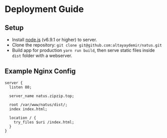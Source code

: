 # Deployment Guide

## Setup
* Install [node.js](https://nodejs.org/en/) (v6.9.1 or higher) to server.
* Clone the repository: `git clone git@github.com:altayaydemir/natus.git`
* Build app for production `yarn run build`, then serve static files inside `dist` folder with a webserver.

## Example Nginx Config

```
server {
  listen 80;

  server_name natus.zipzip.top;

  root /var/www/natus/dist/;
  index index.html;

  location / {
    try_files $uri /index.html;
  }
}
```
